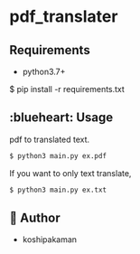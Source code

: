 pdf_translater
====
## Requirements
- python3.7+

$ pip install -r requirements.txt

## :blueheart: Usage
pdf to translated text.

```bash
$ python3 main.py ex.pdf
```

If you want to only text translate,

```bash
$ python3 main.py ex.txt
```

## :poop: Author

- koshipakaman 
